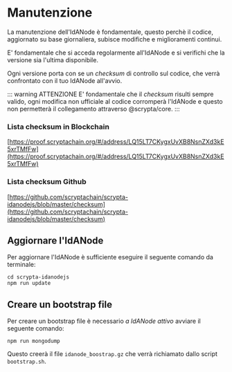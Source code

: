 # Manutenzione

La manutenzione dell'IdANode è fondamentale, questo perchè il codice, aggiornato su base giornaliera, subisce modifiche e miglioramenti continui.

E' fondamentale che si acceda regolarmente  all'IdANode e si verifichi che la versione sia l'ultima disponibile.

Ogni versione porta con se un *checksum* di controllo sul codice, che verrà confrontato con il tuo IdANode all'avvio.

::: warning ATTENZIONE
E' fondamentale che il *checksum* risulti sempre valido, ogni modifica non ufficiale al codice corromperà l'IdANode e questo non permetterà il collegamento attraverso @scrypta/core.
:::

### Lista checksum in Blockchain

[https://proof.scryptachain.org/#/address/LQ15LT7CKygxUvXB8NsnZXd3kE5xrTMfFw](https://proof.scryptachain.org/#/address/LQ15LT7CKygxUvXB8NsnZXd3kE5xrTMfFw)

### Lista checksum Github

[https://github.com/scryptachain/scrypta-idanodejs/blob/master/checksum](https://github.com/scryptachain/scrypta-idanodejs/blob/master/checksum)

## Aggiornare l'IdANode

Per aggiornare l'IdANode è sufficiente eseguire il seguente comando da terminale:

```
cd scrypta-idanodejs
npm run update
```

## Creare un bootstrap file

Per creare un bootstrap file è necessario *a IdANode attivo* avviare il seguente comando:

```
npm run mongodump
```

Questo creerà il file `idanode_boostrap.gz` che verrà richiamato dallo script `bootstrap.sh`.
